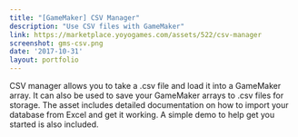 ```yaml
---
title: "[GameMaker] CSV Manager"
description: "Use CSV files with GameMaker"
link: https://marketplace.yoyogames.com/assets/522/csv-manager
screenshot: gms-csv.png
date: '2017-10-31'
layout: portfolio
---
```


CSV manager allows you to take a .csv file and load it into a GameMaker array. It can also be used to save your GameMaker arrays to .csv files for storage. The asset includes detailed documentation on how to import your database from Excel and get it working. A simple demo to help get you started is also included.
